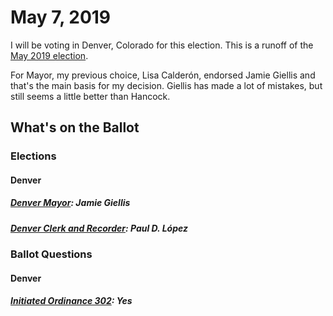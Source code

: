 # May 7, 2019

I will be voting in Denver, Colorado for this election. This is a runoff of the [May 2019 election](../05-07/README.md).

For Mayor, my previous choice, Lisa Calderón, endorsed Jamie Giellis and that's the main basis for my decision. Giellis has made a lot of mistakes, but still seems a little better than Hancock.

## What's on the Ballot

### Elections

#### Denver

##### [Denver Mayor](co/denver/mayor.md): Jamie Giellis
##### [Denver Clerk and Recorder](../05-07/co/denver/clerk.md): Paul D. López

### Ballot Questions

#### Denver

##### [Initiated Ordinance 302](co/denver/302.md): Yes
